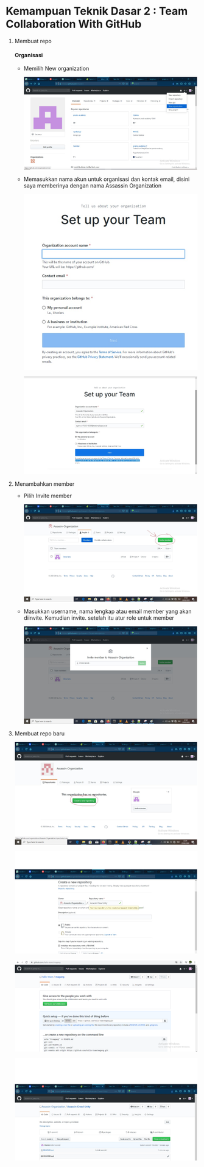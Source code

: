 # Kemampuan Teknik Dasar 2 : Team Collaboration With GitHub #

1. Membuat repo
   #### Organisasi ####
   - Memilih New organization
   
     ![1](https://github.com/khoriers/praxis-academy/blob/master/Image/16.jpg)
     
   - Memasukkan nama akun untuk organisasi dan kontak email, disini saya memberinya dengan nama Assassin Organization
   
     ![2](https://github.com/khoriers/praxis-academy/blob/master/Image/17.jpg)
     
     ![3](https://github.com/khoriers/praxis-academy/blob/master/Image/18.jpg)
     
2. Menambahkan member
   - Pilih Invite member
   
     ![4](https://github.com/khoriers/praxis-academy/blob/master/Image/19.jpg)
     
   - Masukkan username, nama lengkap atau email member yang akan diinvite. Kemudian invite. setelah itu atur role untuk member
   
     ![5](https://github.com/khoriers/praxis-academy/blob/master/Image/20.jpg)
     
     
3. Membuat repo baru
   
   ![6](https://github.com/khoriers/praxis-academy/blob/master/Image/22.jpg)
   
   ![7](https://github.com/khoriers/praxis-academy/blob/master/Image/23.jpg)
   
   ![8](https://github.com/MegaOktavian/rhymes/blob/master/Gambar2/Capture14.PNG)
   
   ![9](https://github.com/khoriers/praxis-academy/blob/master/Image/24.jpg)
